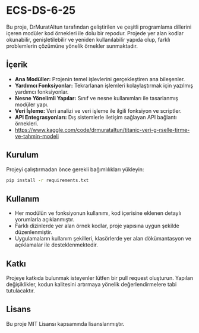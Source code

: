 # ECS-DS-6-25

Bu proje, DrMuratAltun tarafından geliştirilen ve çeşitli programlama dillerini içeren modüler kod örnekleri ile dolu bir repodur. Projede yer alan kodlar okunabilir, genişletilebilir ve yeniden kullanılabilir yapıda olup, farklı problemlerin çözümüne yönelik örnekler sunmaktadır.

## İçerik

- **Ana Modüller:** Projenin temel işlevlerini gerçekleştiren ana bileşenler.
- **Yardımcı Fonksiyonlar:** Tekrarlanan işlemleri kolaylaştırmak için yazılmış yardımcı fonksiyonlar.
- **Nesne Yönelimli Yapılar:** Sınıf ve nesne kullanımları ile tasarlanmış modüler yapı.
- **Veri İşleme:** Veri analizi ve veri işleme ile ilgili fonksiyon ve scriptler.
- **API Entegrasyonları:** Dış sistemlerle iletişim sağlayan API bağlantı örnekleri.
- https://www.kaggle.com/code/drmurataltun/titanic-veri-g-rselle-tirme-ve-tahmin-modeli
## Kurulum

Projeyi çalıştırmadan önce gerekli bağımlılıkları yükleyin:
```bash
pip install -r requirements.txt
```

## Kullanım

- Her modülün ve fonksiyonun kullanımı, kod içerisine eklenen detaylı yorumlarla açıklanmıştır.
- Farklı dizinlerde yer alan örnek kodlar, proje yapısına uygun şekilde düzenlenmiştir.
- Uygulamaların kullanım şekilleri, klasörlerde yer alan dökümantasyon ve açıklamalar ile desteklenmektedir.

## Katkı

Projeye katkıda bulunmak isteyenler lütfen bir pull request oluşturun. Yapılan değişiklikler, kodun kalitesini artırmaya yönelik değerlendirmelere tabi tutulacaktır.

## Lisans

Bu proje MIT Lisansı kapsamında lisanslanmıştır.
